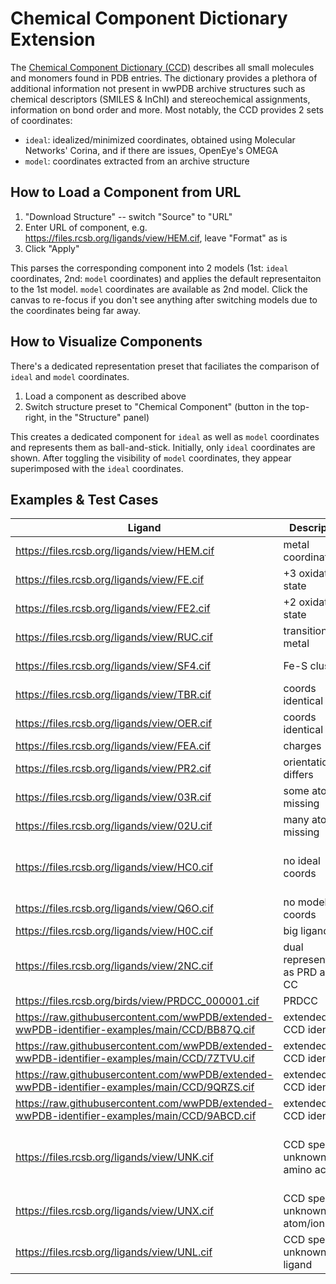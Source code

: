 # Chemical Component Dictionary Extension

The [Chemical Component Dictionary (CCD)](https://www.wwpdb.org/data/ccd) describes all small molecules and monomers found in PDB entries. The dictionary provides a plethora of additional information not present in wwPDB archive structures such as chemical descriptors (SMILES & InChI) and stereochemical assignments, information on bond order and more. Most notably, the CCD provides 2 sets of coordinates:
- `ideal`: idealized/minimized coordinates, obtained using Molecular Networks' Corina, and if there are issues, OpenEye's OMEGA
- `model`: coordinates extracted from an archive structure

## How to Load a Component from URL
1. "Download Structure" -- switch "Source" to "URL"
2. Enter URL of component, e.g. https://files.rcsb.org/ligands/view/HEM.cif, leave "Format" as is
3. Click "Apply"

This parses the corresponding component into 2 models (1st: `ideal` coordinates, 2nd: `model` coordinates) and applies the default representaiton to the 1st model. `model` coordinates are available as 2nd model. Click the canvas to re-focus if you don't see anything after switching models due to the coordinates being far away.

## How to Visualize Components
There's a dedicated representation preset that faciliates the comparison of `ideal` and `model` coordinates.

1. Load a component as described above
2. Switch structure preset to "Chemical Component" (button in the top-right, in the "Structure" panel)

This creates a dedicated component for `ideal` as well as `model` coordinates and represents them as ball-and-stick. Initially, only `ideal` coordinates are shown. After toggling the visibility of `model` coordinates, they appear superimposed with the `ideal` coordinates. 

## Examples & Test Cases
Ligand | Description | Details
-- | -- | --
https://files.rcsb.org/ligands/view/HEM.cif | metal coordination |
https://files.rcsb.org/ligands/view/FE.cif | +3 oxidation state |
https://files.rcsb.org/ligands/view/FE2.cif | +2 oxidation state |
https://files.rcsb.org/ligands/view/RUC.cif | transition metal | 
https://files.rcsb.org/ligands/view/SF4.cif | Fe-S cluster | doesn't align nicely
https://files.rcsb.org/ligands/view/TBR.cif | coords identical | 
https://files.rcsb.org/ligands/view/OER.cif | coords identical | 
https://files.rcsb.org/ligands/view/FEA.cif | charges |
https://files.rcsb.org/ligands/view/PR2.cif | orientation differs | 
https://files.rcsb.org/ligands/view/03R.cif | some atoms missing |
https://files.rcsb.org/ligands/view/02U.cif | many atoms missing |
https://files.rcsb.org/ligands/view/HC0.cif | no ideal coords | unrelated: O and H atoms clashing
https://files.rcsb.org/ligands/view/Q6O.cif | no model coords |
https://files.rcsb.org/ligands/view/H0C.cif | big ligand |
https://files.rcsb.org/ligands/view/2NC.cif | dual representation as PRD and CC |
https://files.rcsb.org/birds/view/PRDCC_000001.cif | PRDCC |
https://raw.githubusercontent.com/wwPDB/extended-wwPDB-identifier-examples/main/CCD/BB87Q.cif | extended CCD identifier |
https://raw.githubusercontent.com/wwPDB/extended-wwPDB-identifier-examples/main/CCD/7ZTVU.cif | extended CCD identifier |
https://raw.githubusercontent.com/wwPDB/extended-wwPDB-identifier-examples/main/CCD/9QRZS.cif | extended CCD identifier |
https://raw.githubusercontent.com/wwPDB/extended-wwPDB-identifier-examples/main/CCD/9ABCD.cif | extended CCD identifier |
https://files.rcsb.org/ligands/view/UNK.cif | CCD special: unknown amino acid | unrelated: some model H are placed far away
https://files.rcsb.org/ligands/view/UNX.cif | CCD special: unknown atom/ion | no ideal coordinates
https://files.rcsb.org/ligands/view/UNL.cif | CCD special: unknown ligand | no coordinates whatsoever